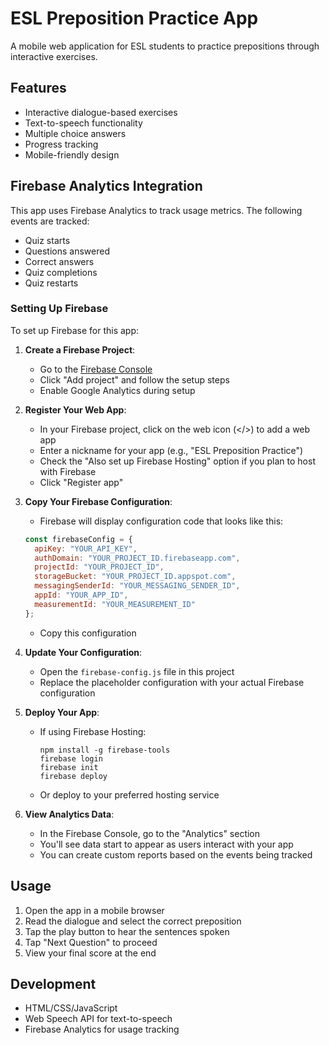 # ESL Preposition Practice App

A mobile web application for ESL students to practice prepositions through interactive exercises.

## Features

- Interactive dialogue-based exercises
- Text-to-speech functionality
- Multiple choice answers
- Progress tracking
- Mobile-friendly design

## Firebase Analytics Integration

This app uses Firebase Analytics to track usage metrics. The following events are tracked:

- Quiz starts
- Questions answered
- Correct answers
- Quiz completions
- Quiz restarts

### Setting Up Firebase

To set up Firebase for this app:

1. **Create a Firebase Project**:
   - Go to the [Firebase Console](https://console.firebase.google.com/)
   - Click "Add project" and follow the setup steps
   - Enable Google Analytics during setup

2. **Register Your Web App**:
   - In your Firebase project, click on the web icon (</>) to add a web app
   - Enter a nickname for your app (e.g., "ESL Preposition Practice")
   - Check the "Also set up Firebase Hosting" option if you plan to host with Firebase
   - Click "Register app"

3. **Copy Your Firebase Configuration**:
   - Firebase will display configuration code that looks like this:
   ```javascript
   const firebaseConfig = {
     apiKey: "YOUR_API_KEY",
     authDomain: "YOUR_PROJECT_ID.firebaseapp.com",
     projectId: "YOUR_PROJECT_ID",
     storageBucket: "YOUR_PROJECT_ID.appspot.com",
     messagingSenderId: "YOUR_MESSAGING_SENDER_ID",
     appId: "YOUR_APP_ID",
     measurementId: "YOUR_MEASUREMENT_ID"
   };
   ```
   - Copy this configuration

4. **Update Your Configuration**:
   - Open the `firebase-config.js` file in this project
   - Replace the placeholder configuration with your actual Firebase configuration

5. **Deploy Your App**:
   - If using Firebase Hosting:
     ```
     npm install -g firebase-tools
     firebase login
     firebase init
     firebase deploy
     ```
   - Or deploy to your preferred hosting service

6. **View Analytics Data**:
   - In the Firebase Console, go to the "Analytics" section
   - You'll see data start to appear as users interact with your app
   - You can create custom reports based on the events being tracked

## Usage

1. Open the app in a mobile browser
2. Read the dialogue and select the correct preposition
3. Tap the play button to hear the sentences spoken
4. Tap "Next Question" to proceed
5. View your final score at the end

## Development

- HTML/CSS/JavaScript
- Web Speech API for text-to-speech
- Firebase Analytics for usage tracking 